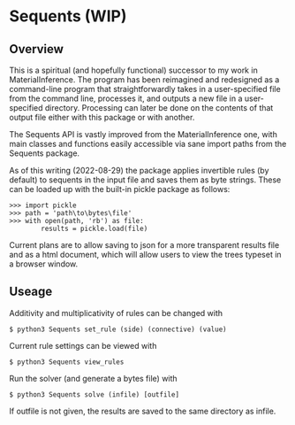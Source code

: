 # Sequents (WIP)


## Overview

This is a spiritual (and hopefully functional) successor to my work in 
MaterialInference. The program has been reimagined and redesigned as a
command-line program that straightforwardly takes in a user-specified
file from the command line, processes it, and outputs a new file in a 
user-specified directory. Processing can later be done on the contents 
of that output file either with this package or with another. 

The Sequents API is vastly improved from the MaterialInference one,
with main classes and functions easily accessible via sane import paths
from the Sequents package. 

As of this writing (2022-08-29) the package applies invertible rules
(by default) to sequents in the input file and saves them as byte strings. 
These can be loaded up with the built-in pickle package as follows:
```
>>> import pickle
>>> path = 'path\to\bytes\file'
>>> with open(path, 'rb') as file:
        results = pickle.load(file)
```
Current plans are to allow saving to json for a more transparent results file
and as a html document, which will allow users to view the trees typeset in a 
browser window.


## Useage

Additivity and multiplicativity of rules can be changed with 
```
$ python3 Sequents set_rule (side) (connective) (value)
```

Current rule settings can be viewed with
```
$ python3 Sequents view_rules
```

Run the solver (and generate a bytes file) with
```
$ python3 Sequents solve (infile) [outfile]
```
If outfile is not given, the results are saved to the same directory
as infile.

